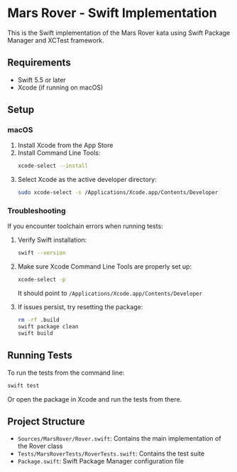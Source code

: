 # Mars Rover - Swift Implementation

This is the Swift implementation of the Mars Rover kata using Swift Package Manager and XCTest framework.

## Requirements

- Swift 5.5 or later
- Xcode (if running on macOS)

## Setup

### macOS

1. Install Xcode from the App Store
2. Install Command Line Tools:
   ```bash
   xcode-select --install
   ```
3. Select Xcode as the active developer directory:
   ```bash
   sudo xcode-select -s /Applications/Xcode.app/Contents/Developer
   ```

### Troubleshooting

If you encounter toolchain errors when running tests:

1. Verify Swift installation:
   ```bash
   swift --version
   ```

2. Make sure Xcode Command Line Tools are properly set up:
   ```bash
   xcode-select -p
   ```
   It should point to `/Applications/Xcode.app/Contents/Developer`

3. If issues persist, try resetting the package:
   ```bash
   rm -rf .build
   swift package clean
   swift build
   ```

## Running Tests

To run the tests from the command line:

```bash
swift test
```

Or open the package in Xcode and run the tests from there.

## Project Structure

- `Sources/MarsRover/Rover.swift`: Contains the main implementation of the Rover class
- `Tests/MarsRoverTests/RoverTests.swift`: Contains the test suite
- `Package.swift`: Swift Package Manager configuration file

